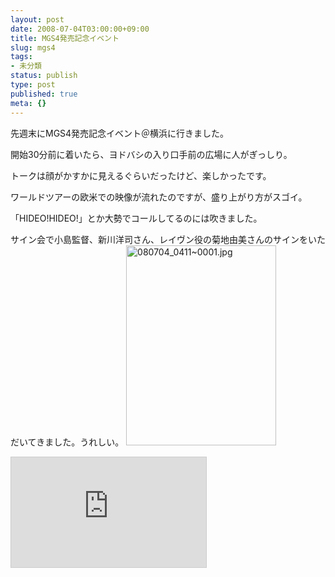 ```yaml
---
layout: post
date: 2008-07-04T03:00:00+09:00
title: MGS4発売記念イベント
slug: mgs4
tags:
- 未分類
status: publish
type: post
published: true
meta: {}
---
```

先週末にMGS4発売記念イベント＠横浜に行きました。

開始30分前に着いたら、ヨドバシの入り口手前の広場に人がぎっしり。

トークは顔がかすかに見えるぐらいだったけど、楽しかったです。

ワールドツアーの欧米での映像が流れたのですが、盛り上がり方がスゴイ。

「HIDEO!HIDEO!」とか大勢でコールしてるのには吹きました。

サイン会で小島監督、新川洋司さん、レイヴン役の菊地由美さんのサインをいただいてきました。うれしい。
<span class="mt-enclosure mt-enclosure-image" style="display: inline;"><img alt="080704_0411~0001.jpg" src="/images/uploads/080704_0411~0001.jpg" width="240" height="320" class="mt-image-none" style="" /></span>
<iframe width="312" height="176" src="http://ext.nicovideo.jp/thumb/sm3803806" scrolling="no" style="border:solid 1px #CCC;" frameborder="0"><a href="http://www.nicovideo.jp/watch/sm3803806">【ニコニコ動画】メタルギアソリッド４ワールドツアーinJAPAN横浜会場イベント前編</a></iframe>
